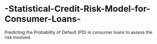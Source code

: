 # -Statistical-Credit-Risk-Model-for-Consumer-Loans-
Predicting the Probability of Default (PD) in consumer loans to assess the risk involved.
